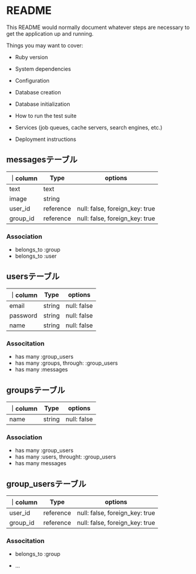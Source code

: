 # README

This README would normally document whatever steps are necessary to get the
application up and running.

Things you may want to cover:

* Ruby version

* System dependencies

* Configuration

* Database creation

* Database initialization

* How to run the test suite

* Services (job queues, cache servers, search engines, etc.)

* Deployment instructions

## messagesテーブル
｜column|Type|options|
|-------|----|-------|
|text|text|
|image|string|
|user_id|reference|null: false, foreign_key: true|
|group_id|reference|null: false, foreign_key: true|

### Association
- belongs_to :group
- belongs_to :user

## usersテーブル
｜column|Type|options|
|-------|----|-------|
|email|string|null: false|
|password|string|null: false|
|name|string|null: false|

### Associtation
- has many :group_users
- has many :groups, through: :group_users
- has many :messages

## groupsテーブル
｜column|Type|options|
|-------|----|-------|
|name|string|null: false|

### Association
- has many :group_users
- has many :users, throught: :group_users
- has many messages

## group_usersテーブル
｜column|Type|options|
|-------|----|-------|
|user_id|reference|null: false, foreign_key: true|
|group_id|reference|null: false, foreign_key: true|

### Associtation
- belongs_to :group

* ...
